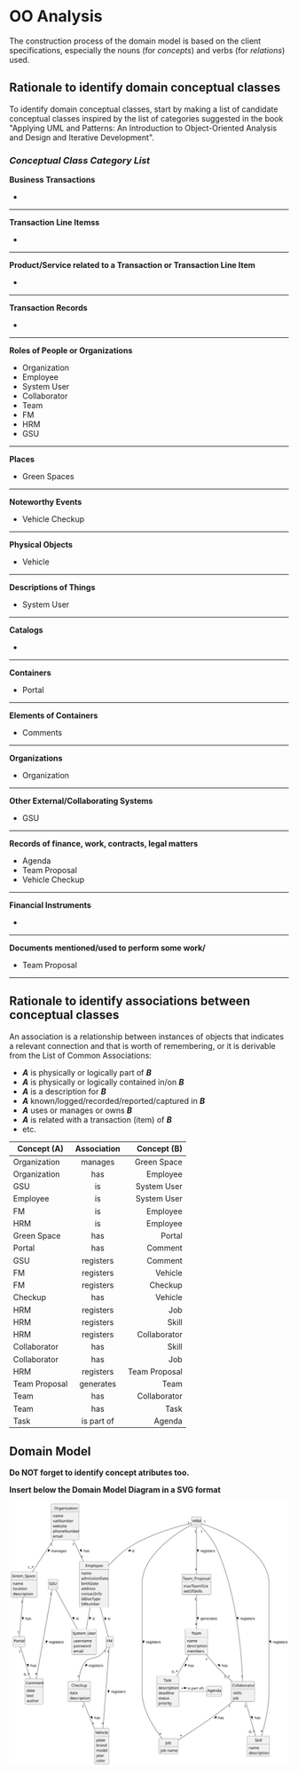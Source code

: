 # OO Analysis

The construction process of the domain model is based on the client specifications, especially the nouns (for
_concepts_) and verbs (for _relations_) used.

## Rationale to identify domain conceptual classes

To identify domain conceptual classes, start by making a list of candidate conceptual classes inspired by the list of
categories suggested in the book "Applying UML and Patterns: An Introduction to Object-Oriented Analysis and Design and
Iterative Development".

### _Conceptual Class Category List_

**Business Transactions**

*

---

**Transaction Line Itemss**

*

---

**Product/Service related to a Transaction or Transaction Line Item**

*

---

**Transaction Records**

*

---  

**Roles of People or Organizations**

* Organization
* Employee
* System User
* Collaborator
* Team
* FM
* HRM
* GSU

---

**Places**

* Green Spaces

---

**Noteworthy Events**

* Vehicle Checkup

---

**Physical Objects**

* Vehicle

---

**Descriptions of Things**

* System User

---

**Catalogs**

*

---

**Containers**

* Portal

---

**Elements of Containers**

* Comments

---

**Organizations**

* Organization

---

**Other External/Collaborating Systems**

* GSU

---

**Records of finance, work, contracts, legal matters**

* Agenda
* Team Proposal
* Vehicle Checkup

---

**Financial Instruments**

*

---

**Documents mentioned/used to perform some work/**

* Team Proposal

---

## Rationale to identify associations between conceptual classes

An association is a relationship between instances of objects that indicates a relevant connection and that is worth of
remembering, or it is derivable from the List of Common Associations:

- **_A_** is physically or logically part of **_B_**
- **_A_** is physically or logically contained in/on **_B_**
- **_A_** is a description for **_B_**
- **_A_** known/logged/recorded/reported/captured in **_B_**
- **_A_** uses or manages or owns **_B_**
- **_A_** is related with a transaction (item) of **_B_**
- etc.

| Concept (A) 		 | Association   	 |   Concept (B) |
|----------------|:---------------:|--------------:|
| Organization   |     manages     |   Green Space |
| Organization   |       has       |      Employee |
| GSU            |       is        |   System User |
| Employee       |       is        |   System User |
| FM             |       is        |      Employee |
| HRM            |       is        |      Employee |
| Green Space    |       has       |        Portal |
| Portal         |       has       |       Comment |
| GSU            |    registers    |       Comment |
| FM             |    registers    |       Vehicle |
| FM             |    registers    |       Checkup |
| Checkup        |       has       |       Vehicle |
| HRM            |    registers    |           Job |
| HRM            |    registers    |         Skill |
| HRM            |    registers    |  Collaborator |
| Collaborator   |       has       |         Skill |
| Collaborator   |       has       |           Job |
| HRM            |    registers    | Team Proposal |
| Team Proposal  |    generates    |          Team |
| Team           |       has       |  Collaborator |
| Team           |       has       |          Task |
| Task           |   is part of    |        Agenda |

## Domain Model

**Do NOT forget to identify concept atributes too.**

**Insert below the Domain Model Diagram in a SVG format**

![Domain Model](svg/project-domain-model.svg)